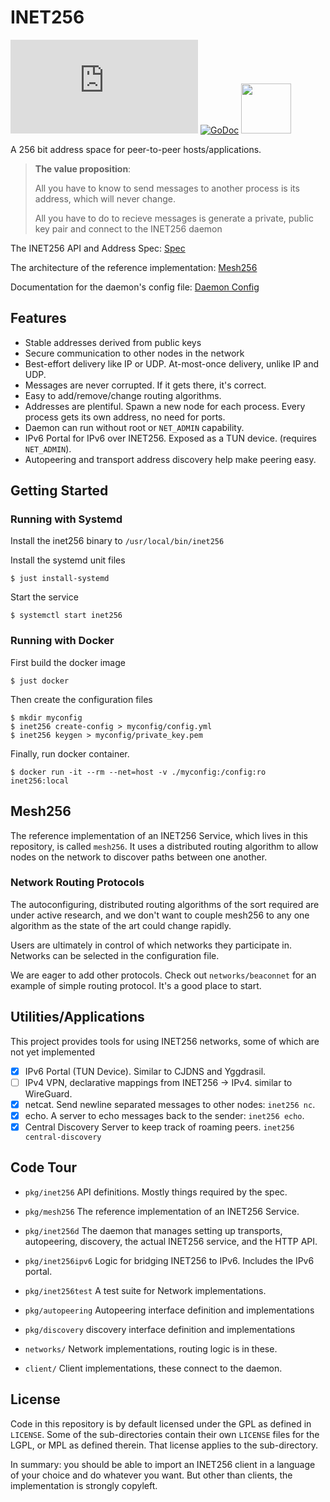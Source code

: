 # INET256

![Matrix](https://img.shields.io/matrix/inet256:matrix.org?label=%23inet256%3Amatrix.org&logo=matrix)
[![GoDoc](https://godoc.org/github.com/inet256/inet256?status.svg)](http://godoc.org/github.com/inet256/inet256)
[<img src="https://discord.com/assets/cb48d2a8d4991281d7a6a95d2f58195e.svg" width="80">](https://discord.gg/TWy6aVWJ7f)

A 256 bit address space for peer-to-peer hosts/applications.

> **The value proposition**:
>
> All you have to know to send messages to another process is its address, which will never change.
>
> All you have to do to recieve messages is generate a private, public key pair and connect to the INET256 daemon

The INET256 API and Address Spec: [Spec](./doc/10_Spec.md)

The architecture of the reference implementation: [Mesh256](./pkg/mesh256/README.md)

Documentation for the daemon's config file: [Daemon Config](./doc/22_Daemon_Config.md)

## Features
- Stable addresses derived from public keys
- Secure communication to other nodes in the network
- Best-effort delivery like IP or UDP. At-most-once delivery, unlike IP and UDP.
- Messages are never corrupted. If it gets there, it's correct.
- Easy to add/remove/change routing algorithms.
- Addresses are plentiful. Spawn a new node for each process. Every process gets its own address, no need for ports.
- Daemon can run without root or `NET_ADMIN` capability.
- IPv6 Portal for IPv6 over INET256. Exposed as a TUN device. (requires `NET_ADMIN`).
- Autopeering and transport address discovery help make peering easy.

## Getting Started

### Running with Systemd
Install the inet256 binary to `/usr/local/bin/inet256`

Install the systemd unit files
```shell
$ just install-systemd
```

Start the service
```shell
$ systemctl start inet256
```

### Running with Docker
First build the docker image
```shell
$ just docker
```

Then create the configuration files
```shell
$ mkdir myconfig
$ inet256 create-config > myconfig/config.yml
$ inet256 keygen > myconfig/private_key.pem
```

Finally, run docker container.
```
$ docker run -it --rm --net=host -v ./myconfig:/config:ro inet256:local
```

## Mesh256
The reference implementation of an INET256 Service, which lives in this repository, is called `mesh256`.
It uses a distributed routing algorithm to allow nodes on the network to discover paths between one another.

### Network Routing Protocols
The autoconfiguring, distributed routing algorithms of the sort required are under active research, and we don't want to couple mesh256 to any one algorithm as the state of the art could change rapidly.

Users are ultimately in control of which networks they participate in.
Networks can be selected in the configuration file.

We are eager to add other protocols.
Check out `networks/beaconnet` for an example of simple routing protocol. It's a good place to start.

## Utilities/Applications 
This project provides tools for using INET256 networks, some of which are not yet implemented

- [x] IPv6 Portal (TUN Device). Similar to CJDNS and Yggdrasil.
- [ ] IPv4 VPN, declarative mappings from INET256 -> IPv4. similar to WireGuard.
- [x] netcat.  Send newline separated messages to other nodes: `inet256 nc`.
- [x] echo. A server to echo messages back to the sender: `inet256 echo`.
- [x] Central Discovery Server to keep track of roaming peers. `inet256 central-discovery`

## Code Tour
- `pkg/inet256` API definitions.  Mostly things required by the spec.

- `pkg/mesh256` The reference implementation of an INET256 Service. 

- `pkg/inet256d` The daemon that manages setting up transports, autopeering, discovery, the actual INET256 service, and the HTTP API.

- `pkg/inet256ipv6` Logic for bridging INET256 to IPv6. Includes the IPv6 portal.

- `pkg/inet256test` A test suite for Network implementations.

- `pkg/autopeering` Autopeering interface definition and implementations

- `pkg/discovery` discovery interface definition and implementations

- `networks/` Network implementations, routing logic is in these.

- `client/` Client implementations, these connect to the daemon.

## License
Code in this repository is by default licensed under the GPL as defined in `LICENSE`.
Some of the sub-directories contain their own `LICENSE` files for the LGPL, or MPL as defined therein.
That license applies to the sub-directory.

In summary: you should be able to import an INET256 client in a language of your choice and do whatever you want.
But other than clients, the implementation is strongly copyleft.
